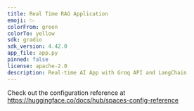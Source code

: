```yaml
---
title: Real Time RAG Application
emoji: 📉
colorFrom: green
colorTo: yellow
sdk: gradio
sdk_version: 4.42.0
app_file: app.py
pinned: false
license: apache-2.0
description: Real-time AI App with Groq API and LangChain
---
```


Check out the configuration reference at https://huggingface.co/docs/hub/spaces-config-reference

